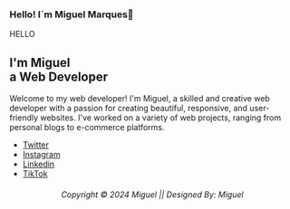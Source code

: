 ### Hello! I´m Miguel Marques👋
<!DOCTYPE html>
</head>
<body>
  <section class="section" id="home">
    <div class="section__container">
      <div class="content">
        <p class="subtitle">HELLO</p>
        <h1 class="title">
          I'm <span>Miguel<br />a</span> Web Developer
        </h1>
        <p class="description">
          Welcome to my web developer! I'm Miguel, a skilled and
          creative web developer with a passion for creating beautiful,
          responsive, and user-friendly websites. I've worked on a variety of
          web projects, ranging from personal blogs to e-commerce platforms.
        </p>
  </section>
  <div class="back-to-top" onclick="topFunction()" id="back-to-top">
    <i class="fa-solid fa-arrow-up"></i>
  </div>
  <div class="footer">
    <ul>
      <li><a href="https://twitter.com/migueI_marques">Twitter</a></li>
      <li><a href="https://www.instagram.com/miguell.marqques/?next=%2F">Instagram</a></li>
      <li><a href="https://www.linkedin.com/in/miguel-m-17a76b2bb/">Linkedin</a></li>
      <li><a href="https://www.tiktok.com/@.misttyyy?lang=pt-BR">TikTok</a></li>
    </ul>
  </div>
  <center>
  <div class="footermiguel">
    <h6>Copyright © 2024 Miguel || Designed By: Miguel</h6>
  </div>
</center>
  </footer>
</body>
</html>
